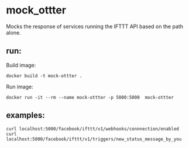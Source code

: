 # mock_ottter

Mocks the response of services running the IFTTT API based on the path alone. 

## run: 

Build image: 
```
docker build -t mock-ottter .
```

Run image:
```
docker run -it --rm --name mock-ottter -p 5000:5000  mock-ottter
```
## examples: 

```
curl localhost:5000/facebook/ifttt/v1/webhooks/connnection/enabled
curl localhost:5000/facebook/ifttt/v1/triggers/new_status_message_by_you
```
